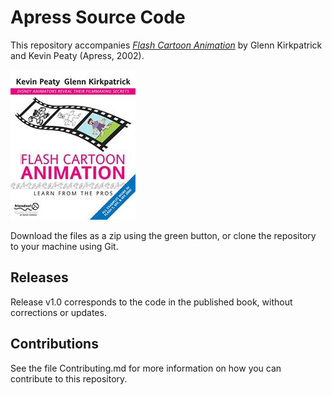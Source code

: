 # Apress Source Code

This repository accompanies [*Flash Cartoon Animation*](http://www.apress.com/9781590592076) by Glenn Kirkpatrick and Kevin Peaty (Apress, 2002).

![Cover image](9781590592076.jpg)

Download the files as a zip using the green button, or clone the repository to your machine using Git.

## Releases

Release v1.0 corresponds to the code in the published book, without corrections or updates.

## Contributions

See the file Contributing.md for more information on how you can contribute to this repository.
